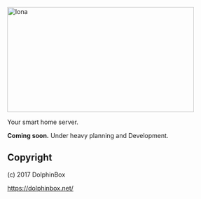 <img src="http://dolphinbox.net/ionainstagram.png" 
alt="Iona" width="426" height="240" border="0" />
<p>Your smart home server.</p>
<p><b>Coming soon.</b> Under heavy planning and Development.</p>

## Copyright
(c) 2017 DolphinBox

https://dolphinbox.net/
